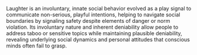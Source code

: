 Laughter is an involuntary, innate social behavior evolved as a play signal to communicate non-serious, playful intentions, helping to navigate social boundaries by signaling safety despite elements of danger or norm violation. Its involuntary nature and inherent deniability allow people to address taboo or sensitive topics while maintaining plausible deniability, revealing underlying social dynamics and personal attitudes that conscious minds often fail to grasp.
